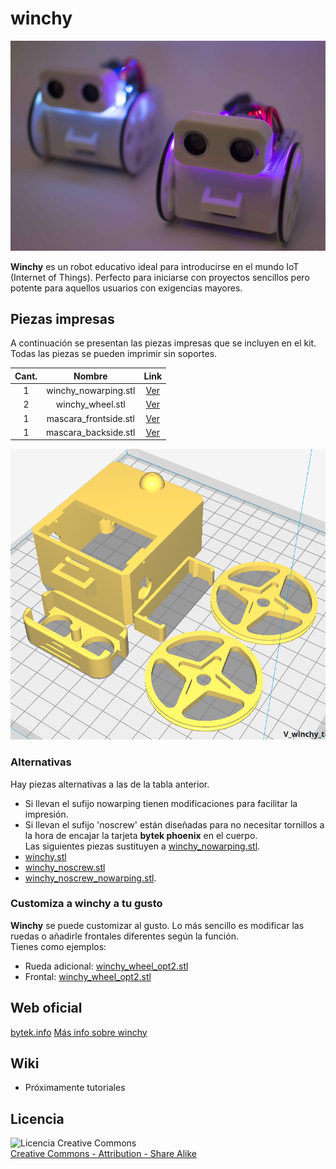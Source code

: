 # winchy
![winchy](https://github.com/EnekoMontero/bytek/blob/gh-pages/assets/images/winchy1.jpg "winchy")

**Winchy** es un robot educativo ideal para introducirse en el mundo IoT (Internet of Things). Perfecto para iniciarse con proyectos sencillos pero potente para aquellos usuarios con exigencias mayores.

## Piezas impresas
A continuación se presentan las piezas impresas que se incluyen en el kit. Todas las piezas se pueden imprimir sin soportes.  

| Cant. | Nombre                | Link                                                                                    |
| :---: |:---------------------:| :--------------------------------------------------------------------------------------:|
| 1     | winchy_nowarping.stl  | [Ver](https://github.com/bytekengineering/winchy/blob/master/STL/winchy_nowarping.stl)  |
| 2     | winchy_wheel.stl      | [Ver](https://github.com/bytekengineering/winchy/blob/master/STL/winchy_wheel.stl)      |
| 1     | mascara_frontside.stl | [Ver](https://github.com/bytekengineering/winchy/blob/master/STL/mascara_frontside.stl) |
| 1     | mascara_backside.stl  | [Ver](https://github.com/bytekengineering/winchy/blob/master/STL/mascara_backside.stl)  |  

![winchy kit](https://github.com/bytekengineering/winchy/blob/master/STL/winchy_kit.PNG "winchy kit")

### Alternativas
Hay piezas alternativas a las de la tabla anterior.
 - Si llevan el sufijo nowarping tienen modificaciones para facilitar la impresión.
 - Si llevan el sufijo 'noscrew' están diseñadas para no necesitar tornillos a la hora de encajar la tarjeta **bytek phoenix** en el cuerpo.  
Las siguientes piezas sustituyen a [winchy_nowarping.stl](https://github.com/bytekengineering/winchy/blob/master/STL/winchy_nowarping.stl).
 - [winchy.stl](https://github.com/bytekengineering/winchy/blob/master/STL/winchy.stl)
 - [winchy_noscrew.stl](https://github.com/bytekengineering/winchy/blob/master/STL/winchy_noscrew.stl)
 - [winchy_noscrew_nowarping.stl](https://github.com/bytekengineering/winchy/blob/master/STL/winchy_noscrew_nowarping.stl).

### Customiza a winchy a tu gusto
**Winchy** se puede customizar al gusto. Lo más sencillo es modificar las ruedas o añadirle frontales diferentes según la función.  
Tienes como ejemplos:
 - Rueda adicional: [winchy_wheel_opt2.stl](https://github.com/bytekengineering/winchy/blob/master/STL/winchy_wheel_opt2.stl)
 - Frontal: [winchy_wheel_opt2.stl](https://github.com/bytekengineering/winchy/blob/master/STL/pala.stl)

## Web oficial
[bytek.info](http://bytek.info/)
[Más info sobre winchy](http://bytek.info/phoenix#winchykit)

## Wiki
 - Próximamente tutoriales
 
## Licencia
![Licencia Creative Commons](https://i.creativecommons.org/l/by-sa/4.0/88x31.png "cc-by-sa-4.0")  
[Creative Commons - Attribution - Share Alike](http://creativecommons.org/licenses/by-sa/4.0/)
